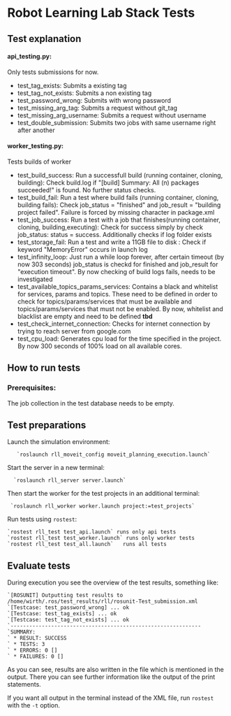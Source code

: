  
# Robot Learning Lab Stack Tests


## Test explanation

#### api\_testing.py: 
Only tests submissions for now.

   - test_tag_exists: 
   Submits a existing tag
   - test_tag_not_exists: 
   Submits a non existing tag
   - test_password_wrong: 
   Submits with wrong password
   - test_missing_arg_tag: 
   Submits a request without git\_tag
   - test_missing_arg_username: 
   Submits a request without username
   - test_double_submission: 
   Submits two jobs with same username right after another

#### worker\_testing.py: 
Tests builds of worker

  - test_build_success: 
  Run a successfull build (running container, cloning, building): Check build.log if "[build] Summary: All (n) packages succeeded!" is found. No further status checks.
   - test_build_fail: 
   Run a test where build fails (running container, cloning, building fails): Check job_status = "finished" and job_result = "building project failed". Failure is forced by missing character in package.xml
   - test_job_success: 
   Run a test with a job that finishes(running container, cloning, building,executing): Check for success simply by check job_status: status = success. Additionally checks if log folder exists
   - test_storage_fail: Run a test and write a 11GB file to disk : Check if keyword "MemoryError" occurs in launch log
   - test_infinity_loop: 
   Just run a while loop forever, after certain timeout (by now 303 seconds) job_status is checkd for finished and job_result for "execution timeout". By now checking of build logs fails, needs to be investigated
  - test\_available\_topics\_params\_services: 
  Contains a black and whitelist for services, params and topics. These need to be defined in order to check for topics/params/services that must be available and topics/params/services that must not be enabled. By now, whitelist and blacklist are empty and need to be defined **tbd**
  - test\_check\_internet\_connection:
  Checks for internet connection by trying to reach server from google.com 
  - test\_cpu\_load:
  Generates cpu load for the time specified in the project. By now 300 seconds of 100% load on all available cores.
  
## How to run tests

### Prerequisites:

The job collection in the test database needs to be empty.

## Test preparations

Launch the simulation environment:

       `roslaunch rll_moveit_config moveit_planning_execution.launch`

Start the server in a new terminal:

      `roslaunch rll_server server.launch`

Then start the worker for the test projects in an additional terminal:

     `roslaunch rll_worker worker.launch project:=test_projects`

Run tests using `rostest`:

    `rostest rll_test test_api.launch` runs only api tests
    `rostest rll_test test_worker.launch` runs only worker tests   
    `rostest rll_test test_all.launch`   runs all tests


## Evaluate tests

During execution you see the overview of the test results, something like:

    `[ROSUNIT] Outputting test results to /home/wirth/.ros/test_results/rll/rosunit-Test_submission.xml
    `[Testcase: test_password_wrong] ... ok
    `[Testcase: test_tag_exists] ... ok
    `[Testcase: test_tag_not_exists] ... ok
    `-------------------------------------------------------------
    `SUMMARY:
    ` * RESULT: SUCCESS
    ` * TESTS: 3
    ` * ERRORS: 0 []
    ` * FAILURES: 0 []   

As you can see, results are also written in the file which is mentioned in the output. There you can see further information like the output of the print statements.

If you want all output in the terminal instead of the XML file, run `rostest` with the `-t` option.
